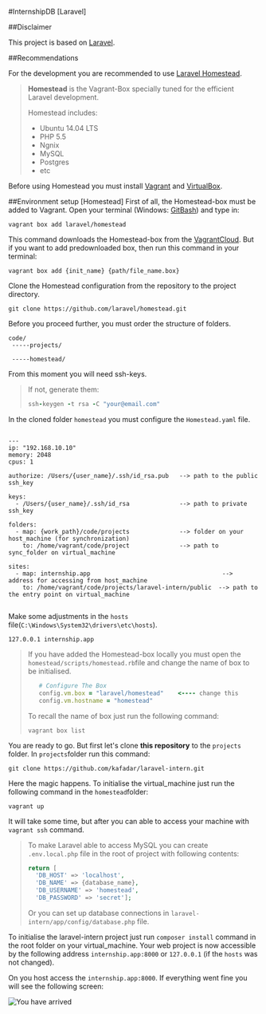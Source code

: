 #InternshipDB [Laravel]

##Disclaimer

 This project is based on [Laravel](https://github.com/laravel/laravel). 

##Recommendations

For the development you are recommended to use [Laravel Homestead](https://github.com/laravel/homestead). 
>**Homestead** is the Vagrant-Box specially tuned for the efficient Laravel development. 
>
>Homestead includes:
>  * Ubuntu 14.04 LTS
>  * PHP 5.5
>  * Ngnix
>  * MySQL
>  * Postgres
>  * etc

Before using Homestead you must install [Vagrant](https://www.vagrantup.com/) and [VirtualBox](https://www.virtualbox.org). 

##Environment setup [Homestead]
First of all, the Homestead-box must be added to Vagrant. Open your terminal (Windows: [GitBash](http://git-scm.com/download)) and type in:
```
vagrant box add laravel/homestead
```
This command downloads the Homestead-box from the [VagrantCloud](https://vagrantcloud.com/).
But if you want to add predownloaded box, then run this command in your terminal:
```
vagrant box add {init_name} {path/file_name.box} 
```

Clone the Homestead configuration from the repository to the project directory.
```
git clone https://github.com/laravel/homestead.git
```

Before you proceed further, you must order the structure of folders.
```
code/
 -----projects/

 -----homestead/
```
From this moment you will need ssh-keys.
>If not, generate them:
>```ruby
>ssh-keygen -t rsa -C "your@email.com"
>```

In the cloned folder `homestead` you must configure the `Homestead.yaml` file.

```

---
ip: "192.168.10.10" 
memory: 2048        
cpus: 1             

authorize: /Users/{user_name}/.ssh/id_rsa.pub   --> path to the public ssh_key

keys:
  - /Users/{user_name}/.ssh/id_rsa              --> path to private ssh_key

folders:                        
  - map: {work_path}/code/projects              --> folder on your host_machine (for synchronization)        
    to: /home/vagrant/code/project              --> path to sync_folder on virtual_machine

sites:                                      
  - map: internship.app                                     --> address for accessing from host_machine
    to: /home/vagrant/code/projects/laravel-intern/public  --> path to the entry point on virtual_machine
    
```
Make some adjustments in the `hosts` file(`C:\Windows\System32\drivers\etc\hosts`).
```
127.0.0.1 internship.app
```


>If you have added the Homestead-box locally you must open the `homestead/scripts/homestead.rb`file and change the name of box to be initialised.
>```ruby
>    # Configure The Box
>    config.vm.box = "laravel/homestead"    <---- change this 
>    config.vm.hostname = "homestead"
>```
>To recall the name of box just run the following command:
>```
>vagrant box list
>```

You are ready to go. But first let's clone **this repository** to the `projects` folder. In `projects`folder run this command:
```
git clone https://github.com/kafadar/laravel-intern.git
```

Here the magic happens. To initialise the virtual_machine just run the following command in the `homestead`folder:
```
vagrant up
```
It will take some time, but after you can able to access your machine with `vagrant ssh` command. 
>To make Laravel able to access MySQL you can create `.env.local.php` file in the root of project with following contents:
>```php
>return [
>	'DB_HOST' => 'localhost',
>	'DB_NAME' => {database_name},
>	'DB_USERNAME' => 'homestead',
>	'DB_PASSWORD' => 'secret'];
>```
>Or you can set up database connections in `laravel-intern/app/config/database.php` file.

To initialise the laravel-intern project just run `composer install` command in the root folder on your virtual_machine. Your web project is now accessible by the following address `internship.app:8000` or `127.0.0.1` (if the `hosts` was not changed). 

On you host access the `internship.app:8000`. If everything went fine you will see the following screen:

![You have arrived](https://pbs.twimg.com/media/BLYFfmLCAAEHcZL.png)
